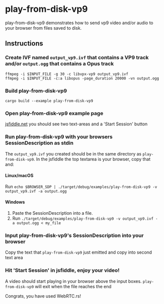 # play-from-disk-vp9
play-from-disk-vp9 demonstrates how to send vp9 video and/or audio to your browser from files saved to disk.

## Instructions
### Create IVF named `output_vp9.ivf` that contains a VP9 track and/or `output.ogg` that contains a Opus track
```
ffmpeg -i $INPUT_FILE -g 30 -c libvpx-vp9 output_vp9.ivf
ffmpeg -i $INPUT_FILE -c:a libopus -page_duration 20000 -vn output.ogg
```

### Build play-from-disk-vp9
```
cargo build --example play-from-disk-vp9
```

### Open play-from-disk-vp9 example page
[jsfiddle.net](https://jsfiddle.net/9s10amwL/) you should see two text-areas and a 'Start Session' button

### Run play-from-disk-vp9 with your browsers SessionDescription as stdin
The `output_vp9.ivf` you created should be in the same directory as `play-from-disk-vp9`. In the jsfiddle the top textarea is your browser, copy that and:

#### Linux/macOS
Run `echo $BROWSER_SDP | ./target/debug/examples/play-from-disk-vp9 -v output_vp9.ivf -a output.ogg`
#### Windows
1. Paste the SessionDescription into a file.
1. Run `./target/debug/examples/play-from-disk-vp9 -v output_vp9.ivf -a output.ogg < my_file`

### Input play-from-disk-vp9's SessionDescription into your browser
Copy the text that `play-from-disk-vp9` just emitted and copy into second text area

### Hit 'Start Session' in jsfiddle, enjoy your video!
A video should start playing in your browser above the input boxes. `play-from-disk-vp9` will exit when the file reaches the end

Congrats, you have used WebRTC.rs!
